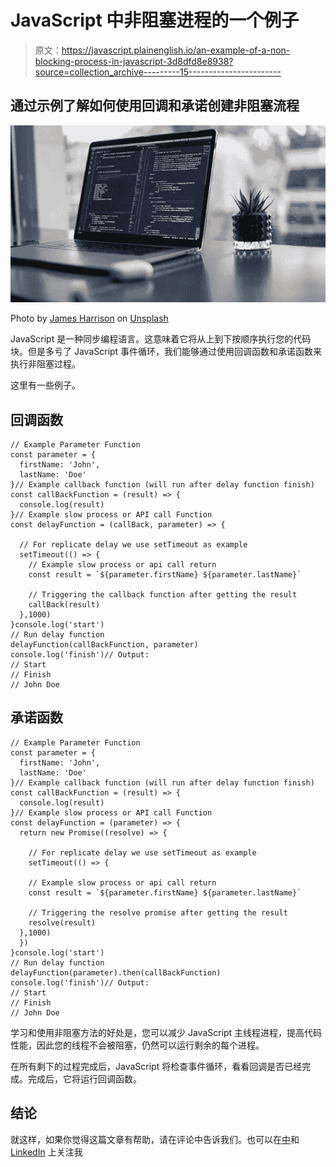 # JavaScript 中非阻塞进程的一个例子

> 原文：<https://javascript.plainenglish.io/an-example-of-a-non-blocking-process-in-javascript-3d8dfd8e8938?source=collection_archive---------15----------------------->

## 通过示例了解如何使用回调和承诺创建非阻塞流程

![](img/5f8e11008c3fc985cda63a3ea3fb8086.png)

Photo by [James Harrison](https://unsplash.com/photos/vpOeXr5wmR4) on [Unsplash](http://unsplash.com)

JavaScript 是一种同步编程语言。这意味着它将从上到下按顺序执行您的代码块。但是多亏了 JavaScript 事件循环，我们能够通过使用回调函数和承诺函数来执行非阻塞过程。

这里有一些例子。

## 回调函数

```
// Example Parameter Function
const parameter = {
  firstName: 'John',
  lastName: 'Doe'
}// Example callback function (will run after delay function finish)
const callBackFunction = (result) => {
  console.log(result)
}// Example slow process or API call Function
const delayFunction = (callBack, parameter) => {

  // For replicate delay we use setTimeout as example
  setTimeout(() => {
    // Example slow process or api call return
    const result = `${parameter.firstName} ${parameter.lastName}`

    // Triggering the callback function after getting the result
    callBack(result)
  },1000)
}console.log('start')
// Run delay function
delayFunction(callBackFunction, parameter)
console.log('finish')// Output:
// Start
// Finish
// John Doe
```

## 承诺函数

```
// Example Parameter Function
const parameter = {
  firstName: 'John',
  lastName: 'Doe'
}// Example callback function (will run after delay function finish)
const callBackFunction = (result) => {
  console.log(result)
}// Example slow process or API call Function
const delayFunction = (parameter) => {
  return new Promise((resolve) => {

    // For replicate delay we use setTimeout as example
    setTimeout(() => {

    // Example slow process or api call return
    const result = `${parameter.firstName} ${parameter.lastName}`

    // Triggering the resolve promise after getting the result
    resolve(result)
  },1000)
  })
}console.log('start')
// Run delay function
delayFunction(parameter).then(callBackFunction)
console.log('finish')// Output:
// Start
// Finish
// John Doe
```

学习和使用非阻塞方法的好处是，您可以减少 JavaScript 主线程进程，提高代码性能，因此您的线程不会被阻塞，仍然可以运行剩余的每个进程。

在所有剩下的过程完成后，JavaScript 将检查事件循环，看看回调是否已经完成。完成后，它将运行回调函数。

## 结论

就这样，如果你觉得这篇文章有帮助，请在评论中告诉我们。也可以在[中](https://medium.com/@hanssagita)和 [LinkedIn](https://www.linkedin.com/in/hans-sagita/) 上关注我